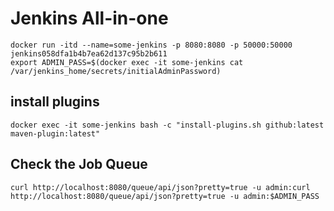 # Jenkins All-in-one


```
docker run -itd --name=some-jenkins -p 8080:8080 -p 50000:50000 jenkins058dfa1b4b7ea62d137c95b2b611
export ADMIN_PASS=$(docker exec -it some-jenkins cat /var/jenkins_home/secrets/initialAdminPassword)
```

## install plugins
```
docker exec -it some-jenkins bash -c "install-plugins.sh github:latest maven-plugin:latest"
```

## Check the Job Queue

```
curl http://localhost:8080/queue/api/json?pretty=true -u admin:curl http://localhost:8080/queue/api/json?pretty=true -u admin:$ADMIN_PASS
```
